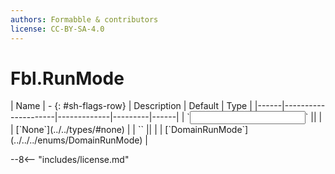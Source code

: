 ```yaml
---
authors: Formabble & contributors
license: CC-BY-SA-4.0
---
```



# Fbl.RunMode

<div class="sh-parameters" markdown="1">
| Name | - {: #sh-flags-row} | Description | Default | Type |
|------|---------------------|-------------|---------|------|
| `<input>` || | | [`None`](../../types/#none) |
| `<output>` || | | [`DomainRunMode`](../../../enums/DomainRunMode) |

</div>



--8<-- "includes/license.md"

